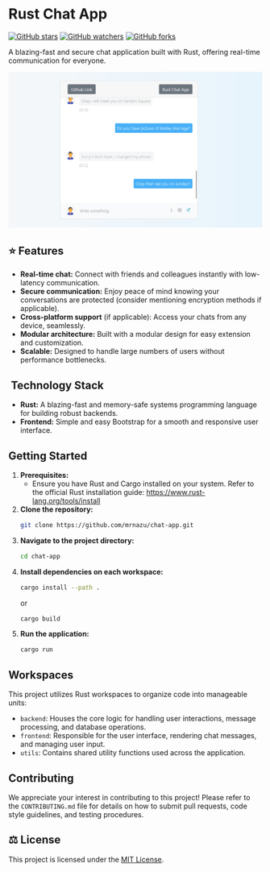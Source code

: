 #  Rust Chat App

[![GitHub stars](https://img.shields.io/github/stars/mrnazu/chat-app?style=social)](https://github.com/mrnazu/chat-app)  [![GitHub watchers](https://img.shields.io/github/watchers/mrnazu/chat-app?style=social)](https://github.com/mrnazu/chat-app)  [![GitHub forks](https://img.shields.io/github/forks/mrnazu/chat-app?style=social)](https://github.com/mrnazu/chat-app)



A blazing-fast and secure chat application built with Rust, offering real-time communication for everyone. 

[![UI Preview](./frontend/assets/img/rust-chat.png)](https://github.com/mrnazu/chat-app)


## ⭐️ Features

- **Real-time chat:** Connect with friends and colleagues instantly with low-latency communication.
- **Secure communication:** Enjoy peace of mind knowing your conversations are protected (consider mentioning encryption methods if applicable).
- **Cross-platform support** (if applicable): Access your chats from any device, seamlessly.
- **Modular architecture:** Built with a modular design for easy extension and customization.
- **Scalable:** Designed to handle large numbers of users without performance bottlenecks.


## ️ Technology Stack

- **Rust:** A blazing-fast and memory-safe systems programming language for building robust backends.
- **Frontend:** Simple and easy Bootstrap for a smooth and responsive user interface.

##  Getting Started

1. **Prerequisites:**
    - Ensure you have Rust and Cargo installed on your system. Refer to the official Rust installation guide: https://www.rust-lang.org/tools/install
2. **Clone the repository:**
    ```bash
    git clone https://github.com/mrnazu/chat-app.git
    ```
3. **Navigate to the project directory:**
    ```bash
    cd chat-app
    ```
4. **Install dependencies on each workspace:**
    ```bash
    cargo install --path .
    ```
    or
    ```bash
    cargo build
    ```
5. **Run the application:**
    ```bash
    cargo run
    ```

##  Workspaces

This project utilizes Rust workspaces to organize code into manageable units:

- `backend`: Houses the core logic for handling user interactions, message processing, and database operations.
- `frontend`: Responsible for the user interface, rendering chat messages, and managing user input.
- `utils`: Contains shared utility functions used across the application.

##  Contributing

We appreciate your interest in contributing to this project! Please refer to the `CONTRIBUTING.md` file for details on how to submit pull requests, code style guidelines, and testing procedures.


## ⚖️ License

This project is licensed under the [MIT License](https://opensource.org/licenses/MIT).
